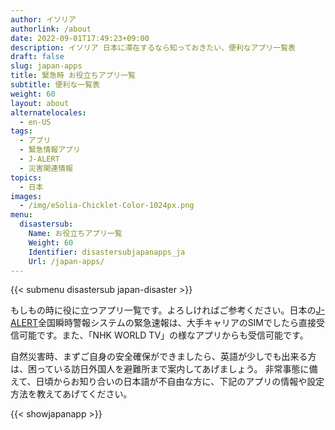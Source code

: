 ```yaml
---
author: イソリア
authorlink: /about
date: 2022-09-01T17:49:23+09:00
description: イソリア 日本に滞在するなら知っておきたい、便利なアプリ一覧表
draft: false
slug: japan-apps
title: 緊急時 お役立ちアプリ一覧
subtitle: 便利な一覧表
weight: 60
layout: about
alternatelocales:
  - en-US
tags:
  - アプリ
  - 緊急情報アプリ
  - J-ALERT
  - 災害関連情報
topics:
  - 日本
images:
  - /img/eSolia-Chicklet-Color-1024px.png
menu:
  disastersub:
    Name: お役立ちアプリ一覧
    Weight: 60
    Identifier: disastersubjapanapps_ja
    Url: /japan-apps/
---
```


{{< submenu disastersub japan-disaster >}}

もしもの時に役に立つアプリ一覧です。よろしければご参考ください。日本の[J-ALERT](/japan-emergency-broadcast-system-j-alert/)全国瞬時警報システムの緊急速報は、大手キャリアのSIMでしたら直接受信可能です。また、「NHK WORLD TV」の様なアプリからも受信可能です。

自然災害時、まずご自身の安全確保ができましたら、英語が少しでも出来る方は、困っている訪日外国人を避難所まで案内してあげましょう。
非常事態に備えて、日頃からお知り合いの日本語が不自由な方に、下記のアプリの情報や設定方法を教えてあげてください。



{{< showjapanapp >}}